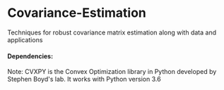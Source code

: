 # Covariance-Estimation
Techniques for robust covariance matrix estimation along with data and applications

#### Dependencies:
Note: CVXPY is the Convex Optimization library in Python developed by Stephen Boyd's lab. It works with Python version 3.6
